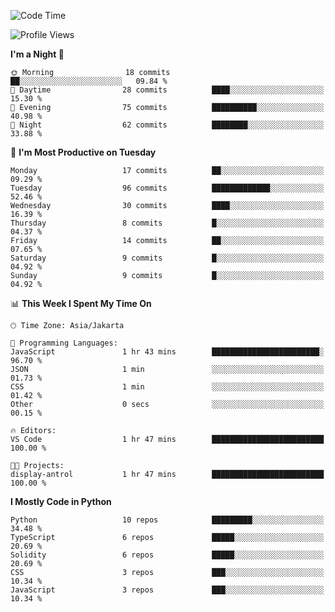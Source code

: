 <!--START_SECTION:waka-->
![Code Time](http://img.shields.io/badge/Code%20Time-1%2C592%20hrs%2059%20mins-blue)

![Profile Views](http://img.shields.io/badge/Profile%20Views-5-blue)

**I'm a Night 🦉** 

```text
🌞 Morning                18 commits          ██░░░░░░░░░░░░░░░░░░░░░░░   09.84 % 
🌆 Daytime                28 commits          ████░░░░░░░░░░░░░░░░░░░░░   15.30 % 
🌃 Evening                75 commits          ██████████░░░░░░░░░░░░░░░   40.98 % 
🌙 Night                  62 commits          ████████░░░░░░░░░░░░░░░░░   33.88 % 
```
📅 **I'm Most Productive on Tuesday** 

```text
Monday                   17 commits          ██░░░░░░░░░░░░░░░░░░░░░░░   09.29 % 
Tuesday                  96 commits          █████████████░░░░░░░░░░░░   52.46 % 
Wednesday                30 commits          ████░░░░░░░░░░░░░░░░░░░░░   16.39 % 
Thursday                 8 commits           █░░░░░░░░░░░░░░░░░░░░░░░░   04.37 % 
Friday                   14 commits          ██░░░░░░░░░░░░░░░░░░░░░░░   07.65 % 
Saturday                 9 commits           █░░░░░░░░░░░░░░░░░░░░░░░░   04.92 % 
Sunday                   9 commits           █░░░░░░░░░░░░░░░░░░░░░░░░   04.92 % 
```


📊 **This Week I Spent My Time On** 

```text
🕑︎ Time Zone: Asia/Jakarta

💬 Programming Languages: 
JavaScript               1 hr 43 mins        ████████████████████████░   96.70 % 
JSON                     1 min               ░░░░░░░░░░░░░░░░░░░░░░░░░   01.73 % 
CSS                      1 min               ░░░░░░░░░░░░░░░░░░░░░░░░░   01.42 % 
Other                    0 secs              ░░░░░░░░░░░░░░░░░░░░░░░░░   00.15 % 

🔥 Editors: 
VS Code                  1 hr 47 mins        █████████████████████████   100.00 % 

🐱‍💻 Projects: 
display-antrol           1 hr 47 mins        █████████████████████████   100.00 % 
```

**I Mostly Code in Python** 

```text
Python                   10 repos            █████████░░░░░░░░░░░░░░░░   34.48 % 
TypeScript               6 repos             █████░░░░░░░░░░░░░░░░░░░░   20.69 % 
Solidity                 6 repos             █████░░░░░░░░░░░░░░░░░░░░   20.69 % 
CSS                      3 repos             ███░░░░░░░░░░░░░░░░░░░░░░   10.34 % 
JavaScript               3 repos             ███░░░░░░░░░░░░░░░░░░░░░░   10.34 % 
```




<!--END_SECTION:waka-->
